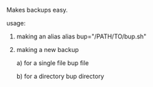 Makes backups easy.

usage:

1) making an alias
alias bup="/PATH/TO/bup.sh"

2) making a new backup

    a) for a single file
    bup file

    b) for a directory
    bup directory
